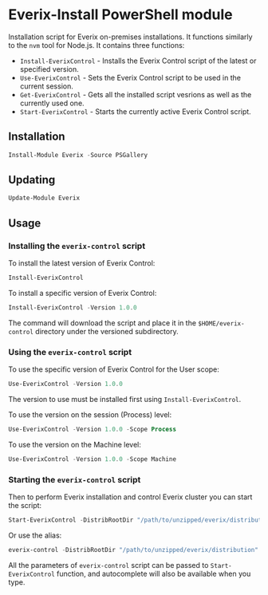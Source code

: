 # Everix-Install PowerShell module

Installation script for Everix on-premises installations. It functions similarly to the `nvm` tool for Node.js. It contains three functions:

- `Install-EverixControl` - Installs the Everix Control script of the latest or specified version.
- `Use-EverixControl` - Sets the Everix Control script to be used in the current session.
- `Get-EverixControl` - Gets all the installed script vesrions as well as the currently used one.
- `Start-EverixControl` - Starts the currently active Everix Control script.

## Installation

```powershell
Install-Module Everix -Source PSGallery
```

## Updating

```powershell
Update-Module Everix
```

## Usage

### Installing the `everix-control` script

To install the latest version of Everix Control:

```powershell
Install-EverixControl
```

To install a specific version of Everix Control:

```powershell
Install-EverixControl -Version 1.0.0
```

The command will download the script and place it in the `$HOME/everix-control` directory under the versioned subdirectory.

### Using the `everix-control` script

To use the specific version of Everix Control for the User scope:

```powershell
Use-EverixControl -Version 1.0.0
```

The version to use must be installed first using `Install-EverixControl`.

To use the version on the session (Process) level:

```powershell
Use-EverixControl -Version 1.0.0 -Scope Process
```

To use the version on the Machine level:

```powershell
Use-EverixControl -Version 1.0.0 -Scope Machine
```

### Starting the `everix-control` script

Then to perform Everix installation and control Everix cluster you can start the script:

```powershell
Start-EverixControl -DistribRootDir "/path/to/unzipped/everix/distribution"
```

Or use the alias:

```powershell
everix-control -DistribRootDir "/path/to/unzipped/everix/distribution"
```

All the parameters of `everix-control` script can be passed to `Start-EverixControl` function, and autocomplete will also be available when you type.
